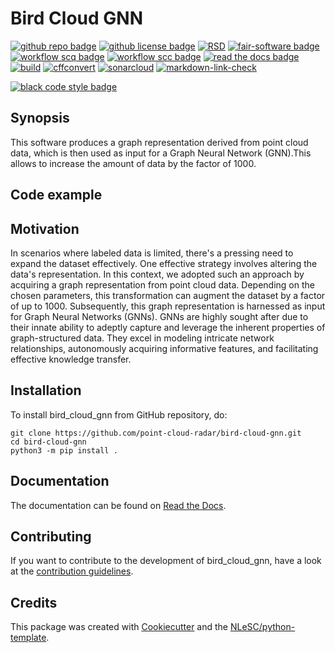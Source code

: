 # Bird Cloud GNN

[![github repo badge](https://img.shields.io/badge/github-repo-000.svg?logo=github&labelColor=gray&color=blue)](https://github.com/point-cloud-radar/bird-cloud-gnn)
[![github license badge](https://img.shields.io/github/license/point-cloud-radar/bird-cloud-gnn)](https://github.com/point-cloud-radar/bird-cloud-gnn)
[![RSD]( https://img.shields.io/badge/rsd-bird_cloud_gnn-blue)](https://research-software-directory.org/projects/bird-movements-with-meteorological-radar)
[![fair-software badge](https://img.shields.io/badge/fair--software.eu-%E2%97%8F%20%20%E2%97%8F%20%20%E2%97%8F%20%20%E2%97%8F%20%20%E2%97%8B-yellow)](https://fair-software.eu)
[![workflow scq badge](https://sonarcloud.io/api/project_badges/measure?project=point-cloud-radar_bird-cloud-gnn&metric=alert_status)](https://sonarcloud.io/dashboard?id=point-cloud-radar_bird-cloud-gnn)
[![workflow scc badge](https://sonarcloud.io/api/project_badges/measure?project=point-cloud-radar_bird-cloud-gnn&metric=coverage)](https://sonarcloud.io/dashboard?id=point-cloud-radar_bird-cloud-gnn)
[![read the docs badge](https://readthedocs.org/projects/bird-cloud-gnn/badge/?version=latest)](https://bird-cloud-gnn.readthedocs.io/en/latest/?badge=latest)
[![build](https://github.com/point-cloud-radar/bird-cloud-gnn/actions/workflows/build.yml/badge.svg)](https://github.com/point-cloud-radar/bird-cloud-gnn/actions/workflows/build.yml)
[![cffconvert](https://github.com/point-cloud-radar/bird-cloud-gnn/actions/workflows/cffconvert.yml/badge.svg)](https://github.com/point-cloud-radar/bird-cloud-gnn/actions/workflows/cffconvert.yml)
[![sonarcloud](https://github.com/point-cloud-radar/bird-cloud-gnn/actions/workflows/sonarcloud.yml/badge.svg)](https://github.com/point-cloud-radar/bird-cloud-gnn/actions/workflows/sonarcloud.yml)
[![markdown-link-check](https://github.com/point-cloud-radar/bird-cloud-gnn/actions/workflows/markdown-link-check.yml/badge.svg)](https://github.com/point-cloud-radar/bird-cloud-gnn/actions/workflows/markdown-link-check.yml)



<!-- [![DOI](https://zenodo.org/badge/500818250.svg)](https://zenodo.org/badge/latestdoi/500818250) -->
<!-- [![docker hub badge](https://img.shields.io/static/v1?label=Docker%20Hub&message=mexca&color=blue&style=flat&logo=docker)](https://hub.docker.com/u/mexca) -->
<!-- [![docker build badge](https://img.shields.io/github/actions/workflow/status/mexca/mexca/docker.yml?label=Docker%20build&logo=docker)](https://github.com/mexca/mexca/actions/workflows/docker.yml) -->
[![black code style badge](https://img.shields.io/badge/code%20style-black-000000.svg)](https://github.com/psf/black)

## Synopsis

This software produces a graph representation derived from point cloud data, which is then used as input for a Graph Neural Network (GNN).This allows to increase the amount of data by the factor of 1000.

## Code example

## Motivation
In scenarios where labeled data is limited, there's a pressing need to expand the dataset effectively. One effective strategy involves altering the data's representation. In this context, we adopted such an approach by acquiring a graph representation from point cloud data. Depending on the chosen parameters, this transformation can augment the dataset by a factor of up to 1000. Subsequently, this graph representation is harnessed as input for Graph Neural Networks (GNNs). GNNs are highly sought after due to their innate ability to adeptly capture and leverage the inherent properties of graph-structured data. They excel in modeling intricate network relationships, autonomously acquiring informative features, and facilitating effective knowledge transfer.

## Installation

To install bird_cloud_gnn from GitHub repository, do:

```console
git clone https://github.com/point-cloud-radar/bird-cloud-gnn.git
cd bird-cloud-gnn
python3 -m pip install .
```

## Documentation

The documentation can be found on [Read the Docs](https://bird-cloud-gnn.readthedocs.io/en/latest/index.html).

## Contributing

If you want to contribute to the development of bird_cloud_gnn,
have a look at the [contribution guidelines](CONTRIBUTING.md).

## Credits

This package was created with [Cookiecutter](https://github.com/audreyr/cookiecutter) and the [NLeSC/python-template](https://github.com/NLeSC/python-template).

